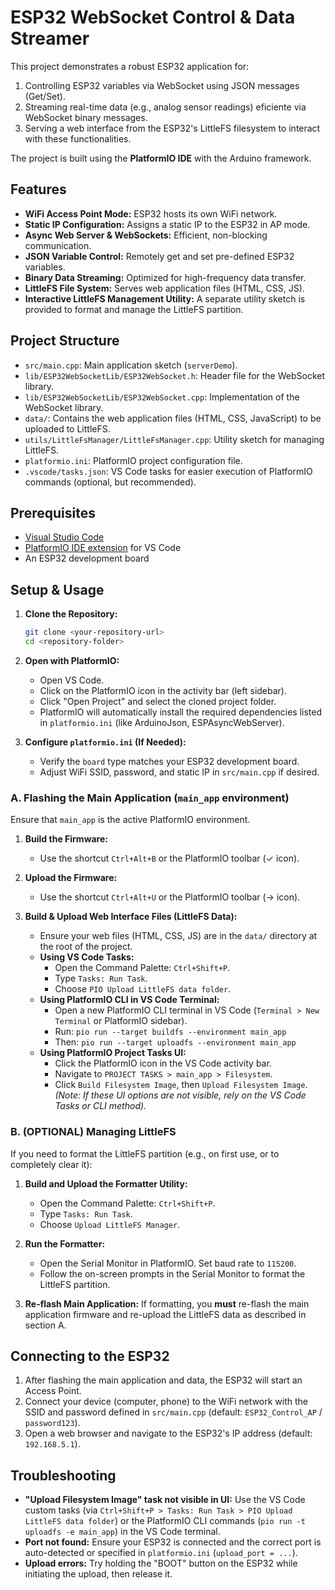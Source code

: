 # ESP32 WebSocket Control & Data Streamer

This project demonstrates a robust ESP32 application for:
1.  Controlling ESP32 variables via WebSocket using JSON messages (Get/Set).
2.  Streaming real-time data (e.g., analog sensor readings) eficiente via WebSocket binary messages.
3.  Serving a web interface from the ESP32's LittleFS filesystem to interact with these functionalities.

The project is built using the **PlatformIO IDE** with the Arduino framework.

## Features

*   **WiFi Access Point Mode:** ESP32 hosts its own WiFi network.
*   **Static IP Configuration:** Assigns a static IP to the ESP32 in AP mode.
*   **Async Web Server & WebSockets:** Efficient, non-blocking communication.
*   **JSON Variable Control:** Remotely get and set pre-defined ESP32 variables.
*   **Binary Data Streaming:** Optimized for high-frequency data transfer.
*   **LittleFS File System:** Serves web application files (HTML, CSS, JS).
*   **Interactive LittleFS Management Utility:** A separate utility sketch is provided to format and manage the LittleFS partition.

## Project Structure

*   `src/main.cpp`: Main application sketch (`serverDemo`).
*   `lib/ESP32WebSocketLib/ESP32WebSocket.h`: Header file for the WebSocket library.
*   `lib/ESP32WebSocketLib/ESP32WebSocket.cpp`: Implementation of the WebSocket library.
*   `data/`: Contains the web application files (HTML, CSS, JavaScript) to be uploaded to LittleFS.
*   `utils/LittleFsManager/LittleFsManager.cpp`: Utility sketch for managing LittleFS.
*   `platformio.ini`: PlatformIO project configuration file.
*   `.vscode/tasks.json`: VS Code tasks for easier execution of PlatformIO commands (optional, but recommended).

## Prerequisites

*   [Visual Studio Code](https://code.visualstudio.com/)
*   [PlatformIO IDE extension](https://platformio.org/install/ide?install=vscode) for VS Code
*   An ESP32 development board

## Setup & Usage

1.  **Clone the Repository:**
    ```bash
    git clone <your-repository-url>
    cd <repository-folder>
    ```
2.  **Open with PlatformIO:**
    *   Open VS Code.
    *   Click on the PlatformIO icon in the activity bar (left sidebar).
    *   Click "Open Project" and select the cloned project folder.
    *   PlatformIO will automatically install the required dependencies listed in `platformio.ini` (like ArduinoJson, ESPAsyncWebServer).

3.  **Configure `platformio.ini` (If Needed):**
    *   Verify the `board` type matches your ESP32 development board.
    *   Adjust WiFi SSID, password, and static IP in `src/main.cpp` if desired.

### A. Flashing the Main Application (`main_app` environment)

Ensure that `main_app` is the active PlatformIO environment.

1.  **Build the Firmware:**
    *   Use the shortcut `Ctrl+Alt+B` or the PlatformIO toolbar (✓ icon).

2.  **Upload the Firmware:**
    *   Use the shortcut `Ctrl+Alt+U` or the PlatformIO toolbar (→ icon).

3.  **Build & Upload Web Interface Files (LittleFS Data):**
    *   Ensure your web files (HTML, CSS, JS) are in the `data/` directory at the root of the project.
    *   **Using VS Code Tasks:**
        *   Open the Command Palette: `Ctrl+Shift+P`.
        *   Type `Tasks: Run Task`.
        *   Choose `PIO Upload LittleFS data folder`.
    *   **Using PlatformIO CLI in VS Code Terminal:**
        *   Open a new PlatformIO CLI terminal in VS Code (`Terminal > New Terminal` or PlatformIO sidebar).
        *   Run: `pio run --target buildfs --environment main_app`
        *   Then: `pio run --target uploadfs --environment main_app`
    *   **Using PlatformIO Project Tasks UI:**
        *   Click the PlatformIO icon in the VS Code activity bar.
        *   Navigate to `PROJECT TASKS > main_app > Filesystem`.
        *   Click `Build Filesystem Image`, then `Upload Filesystem Image`.
        *(Note: If these UI options are not visible, rely on the VS Code Tasks or CLI method).*

### B. (OPTIONAL) Managing LittleFS

If you need to format the LittleFS partition (e.g., on first use, or to completely clear it):

1.  **Build and Upload the Formatter Utility:**
    *   Open the Command Palette: `Ctrl+Shift+P`.
    *   Type `Tasks: Run Task`.
    *   Choose `Upload LittleFS Manager`.

2.  **Run the Formatter:**
    *   Open the Serial Monitor in PlatformIO. Set baud rate to `115200`.
    *   Follow the on-screen prompts in the Serial Monitor to format the LittleFS partition.

3.  **Re-flash Main Application:** If formatting, you **must** re-flash the main application firmware and re-upload the LittleFS data as described in section A.

## Connecting to the ESP32

1.  After flashing the main application and data, the ESP32 will start an Access Point.
2.  Connect your device (computer, phone) to the WiFi network with the SSID and password defined in `src/main.cpp` (default: `ESP32_Control_AP` / `password123`).
3.  Open a web browser and navigate to the ESP32's IP address (default: `192.168.5.1`).

## Troubleshooting

*   **"Upload Filesystem Image" task not visible in UI:** Use the VS Code custom tasks (via `Ctrl+Shift+P > Tasks: Run Task > PIO Upload LittleFS data folder`) or the PlatformIO CLI commands (`pio run -t uploadfs -e main_app`) in the VS Code terminal.
*   **Port not found:** Ensure your ESP32 is connected and the correct port is auto-detected or specified in `platformio.ini` (`upload_port = ...`).
*   **Upload errors:** Try holding the "BOOT" button on the ESP32 while initiating the upload, then release it.